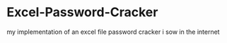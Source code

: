 Excel-Password-Cracker
======================

my implementation of an excel file password cracker i sow in the internet